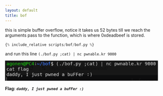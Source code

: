 ```yaml
---
layout: default
title: bof
---
```




this is simple buffer overflow, notice it takes us 52 bytes till we reach the arguments pass to the function, which is where 0xdeadbeef is stored.
```python
{% include_relative scripts/bof/bof.py %}
```
 and run this line `(./bof.py ;cat) | nc pwnable.kr 9000`

![image](./images/bof.png)

**Flag:** ***`daddy, I just pwned a buFFer :)`***
